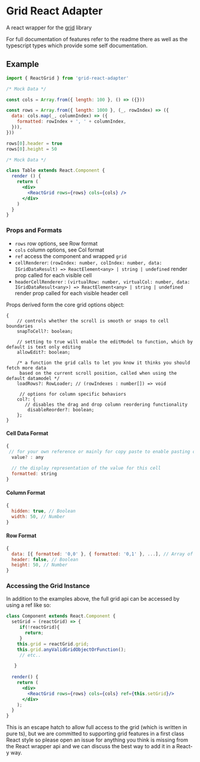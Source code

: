
# Grid React Adapter

A react wrapper for the [grid](https://github.com/gridgrid/grid) library

For full documentation of features refer to the readme there as well as the typescript types which provide some self documentation. 

## Example

```jsx
import { ReactGrid } from 'grid-react-adapter'

/* Mock Data */

const cols = Array.from({ length: 100 }, () => ({}))

const rows = Array.from({ length: 1000 }, (_, rowIndex) => ({
  data: cols.map(_, columnIndex) => ({
    formatted: rowIndex + ', ' + columnIndex,
  })),
}))

rows[0].header = true
rows[0].height = 50

/* Mock Data */

class Table extends React.Component {
  render () {
    return (
      <div>
        <ReactGrid rows={rows} cols={cols} />
      </div>
    )
  }
}
```

### Props and Formats

- `rows` row options, see Row format
- `cols` column options, see Col format
- `ref` access the component and wrapped `grid`
- `cellRenderer`: `(rowIndex: number, colIndex: number, data: IGridDataResult) => ReactElement<any> | string | undefined` render prop called for each visible cell
- `headerCellRenderer` : `(virtualRow: number, virtualCol: number, data: IGridDataResult<any>) => ReactElement<any> | string | undefined` render prop called for each visible header cell


Props derived form the core grid options object:
```
{
    // controls whether the scroll is smooth or snaps to cell boundaries
    snapToCell?: boolean; 
    
    // setting to true will enable the editModel to function, which by default is text only editing
    allowEdit?: boolean; 
    
    /* a function the grid calls to let you know it thinks you should fetch more data 
     based on the current scroll position, called when using the default datamodel */
    loadRows?: RowLoader; // (rowIndexes : number[]) => void
    
     // options for column specific behaviors
    col?: {
       // disables the drag and drop column reordering functionality
        disableReorder?: boolean; 
    };
}
```
#### Cell Data Format

```js
{
 // for your own reference or mainly for copy paste to enable pasting of rich data beyond just the string representation
  value? : any 
  
  // the display representation of the value for this cell
  formatted: string 
}
```

#### Column Format

```js
{
  hidden: true, // Boolean
  width: 50, // Number
}
```

#### Row Format

```js
{
  data: [{ formatted: '0,0' }, { formatted: '0,1' }, ...], // Array of Cells
  header: false, // Boolean
  height: 50, // Number
}
```

### Accessing the Grid Instance

In addition to the examples above, the full grid api can be accessed by using a ref like so:

```jsx
class Component extends React.Component {
  setGrid = (reactGrid) => {
     if(!reactGrid){
       return;
     }
    this.grid = reactGrid.grid;
    this.grid.anyValidGridObjectOrFunction();  
     // etc..

   }
  
  render() {
    return (
      <div>
        <ReactGrid rows={rows} cols={cols} ref={this.setGrid}/>
      </div>
    );
  }
}
```

This is an escape hatch to allow full access to the grid (which is written in pure ts), but we are committed to supporting grid features in a first class React style so please open an issue for anything you think is missing from the React wrapper api and we can discuss the best way to add it in a React-y way.
